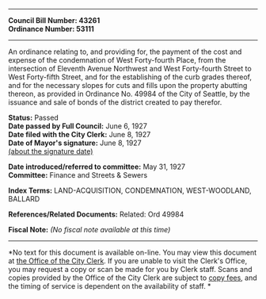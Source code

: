 * * * * *  
  
**Council Bill Number: [](#h0)[](#h2)43261**   
**Ordinance Number: 53111**  
  
* * * * *  
  
An ordinance relating to, and providing for, the payment of the cost and expense of the condemnation of West Forty-fourth Place, from the intersection of Eleventh Avenue Northwest and West Forty-fourth Street to West Forty-fifth Street, and for the establishing of the curb grades thereof, and for the necessary slopes for cuts and fills upon the property abutting thereon, as provided in Ordinance No. 49984 of the City of Seattle, by the issuance and sale of bonds of the district created to pay therefor.  
  
**Status:** Passed   
**Date passed by Full Council:** June 6, 1927   
**Date filed with the City Clerk:** June 8, 1927   
**Date of Mayor's signature:** June 8, 1927   
[(about the signature date)](/~public/approvaldate.htm)   
  
  
**Date introduced/referred to committee:** May 31, 1927   
**Committee:** Finance and Streets & Sewers   
  
**Index Terms:** LAND-ACQUISITION, CONDEMNATION, WEST-WOODLAND, BALLARD  
  
**References/Related Documents:** Related: Ord 49984  
  
**Fiscal Note:** *(No fiscal note available at this time)*  
  
* * * * *  
  
*No text for this document is available on-line. You may view this document at [the Office of the City Clerk](http://www.seattle.gov/leg/clerk/contactUs.htm). If you are unable to visit the Clerk's Office, you may request a copy or scan be made for you by Clerk staff. Scans and copies provided by the Office of the City Clerk are subject to [copy fees](http://clerk.seattle.gov/~public/clerkfees.htm), and the timing of service is dependent on the availability of staff. *  
  
  
